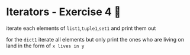 # Iterators - Exercise 4 🐍


iterate each elements of `list1`,`tuple1`,`set1` and print them out 

for the `dict1` iterate all elements but only print the ones who are living on land
in the form of `x lives in y`

